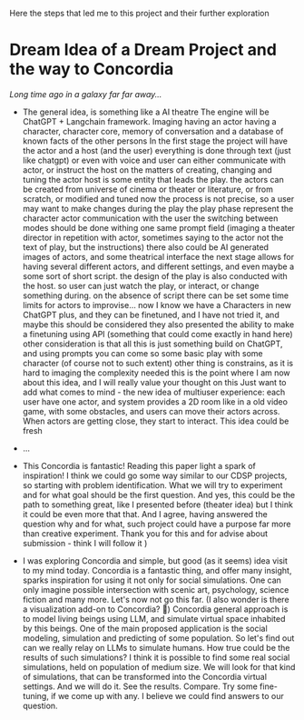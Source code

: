 
Here the steps that led me to this project and their further exploration

# Dream Idea of a Dream Project and the way to Concordia

*Long time ago in a galaxy far far away...*

- The general idea, is something like a AI theatre 
The engine will be ChatGPT + Langchain framework.
Imaging having an actor having a character, character core, memory of conversation and a database of known facts of the other persons
In the first stage the project will have the actor and a host (and the user)
everything is done through text (just like chatgpt) or even with voice
and user can either communicate with actor, or instruct the host on the matters of creating, changing and tuning the actor
host is some entity that leads the play.
the actors can be created from universe of cinema or theater or literature, or from scratch, or modified and tuned
now the process is not precise, so a user may want to make changes during the play
the play phase represent the character actor communication with the user
the switching between modes should be done withing one same prompt field  (imaging a theater director in repetition with actor, sometimes saying to the actor not the text of play, but the instructions)
there also could be AI generated images of actors, and some theatrical interface
the next stage allows for having several different actors, and different settings, and even maybe a some sort of short script.
the design of the play is also conducted with the host. so user can just watch the play, or interact, or change something during. on the absence of script there can be set some time limits for actors to improvise...
now I know we have a Characters in new ChatGPT plus, and they can be finetuned, and I have not tried it, and maybe this should be considered
they also presented the ability to make a finetuning using API (something that could come exactly in hand here)
other consideration is that all this is just something build on ChatGPT, and using prompts you can come so some basic play with some character (of course not to such extent)
other thing is constrains, as it is hard to imaging the complexity needed
this is the point where I am now about this idea, and I will really value your thought on this
Just want to add what comes to mind - the new idea of multiuser experience: each user have one actor, and system provides a 2D room like in a old video game, with some obstacles, and users can move their actors across. When actors are getting close, they start to interact. This idea could be fresh

- ...

- This Concordia is fantastic! Reading this paper light a spark of inspiration! I think we could go some way similar to our CDSP projects, so starting with problem identification. What we will try to experiment and for what goal should be the first question.
And yes, this could be the path to something great, like I presented before (theater idea) but I think it could be even more that that. And I agree, having answered the question why and for what, such project could have a purpose far more than creative experiment. Thank you for this and for advise about submission - think I will follow it )

- I was exploring Concordia and simple, but good (as it seems) idea visit to my mind today.
Concordia is a fantastic thing, and offer many insight, sparks inspiration for using it not only for social simulations. One can only imagine possible intersection with scenic art, psychology, science fiction and many more. Let's now not go this far. (I also wonder is there a visualization add-on to Concordia? :carousel_horse:)
Concordia general approach is to model living beings using LLM, and simulate virtual space inhabited by this beings. One of the main proposed application is the social modeling, simulation and predicting of some population.
So let's find out can we really relay on LLMs to simulate humans.
How true could be the results of such simulations? 
I think it is possible to find some real social simulations, held on population of medium size. We will look for that kind of simulations, that can be transformed into the Concordia virtual settings. And we will do it. See the results. Compare. Try some fine-tuning, if we come up with any. I believe we could find answers to our question.

